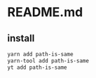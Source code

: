 # README.md

    

## install

```bash
yarn add path-is-same
yarn-tool add path-is-same
yt add path-is-same
```

